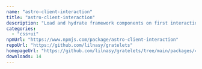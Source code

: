 ```yaml
---
name: "astro-client-interaction"
title: "astro-client-interaction"
description: "Load and hydrate framework components on first interaction by adding a client:interaction directive."
categories:
  - "css+ui"
npmUrl: "https://www.npmjs.com/package/astro-client-interaction"
repoUrl: "https://github.com/lilnasy/gratelets"
homepageUrl: "https://github.com/lilnasy/gratelets/tree/main/packages/client-interaction"
downloads: 14
---
```


